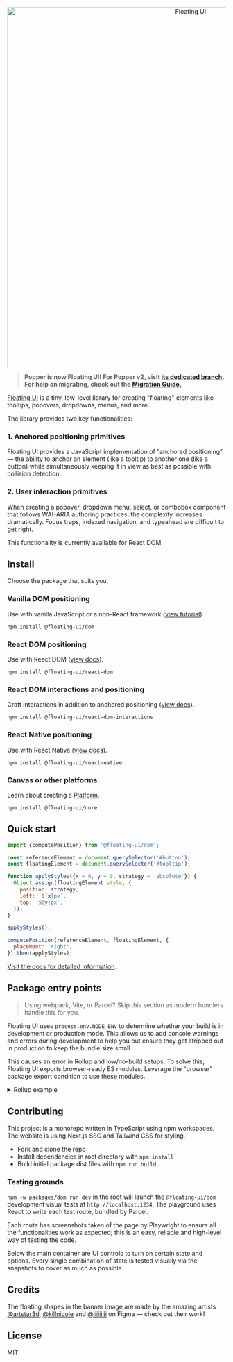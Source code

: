 <p align="center">
  <img width="830" height="560" style="max-width:100%;height:auto;" src="https://github.com/floating-ui/floating-ui/blob/master/website/assets/floating-ui-banner.png" alt="Floating UI">
<p>

> **Popper is now Floating UI! For Popper v2, visit
> [its dedicated branch.](https://github.com/floating-ui/floating-ui/tree/v2.x)
> For help on migrating, check out the
> [Migration Guide.](https://floating-ui.com/docs/migration)**

[Floating UI](https://floating-ui.com) is a tiny, low-level library for creating
"floating" elements like tooltips, popovers, dropdowns, menus, and more.

The library provides two key functionalities:

### 1. Anchored positioning primitives

Floating UI provides a JavaScript implementation of “anchored positioning” — the
ability to anchor an element (like a tooltip) to another one (like a button)
while simultaneously keeping it in view as best as possible with collision
detection.

### 2. User interaction primitives

When creating a popover, dropdown menu, select, or combobox component that
follows WAI-ARIA authoring practices, the complexity increases dramatically.
Focus traps, indexed navigation, and typeahead are difficult to get right.

This functionality is currently available for React DOM.

## Install

Choose the package that suits you.

### Vanilla DOM positioning

Use with vanilla JavaScript or a non-React framework
([view tutorial](https://floating-ui.com/docs/tutorial)).

```shell
npm install @floating-ui/dom
```

### React DOM positioning

Use with React DOM ([view docs](https://floating-ui.com/docs/react-dom)).

```shell
npm install @floating-ui/react-dom
```

### React DOM interactions and positioning

Craft interactions in addition to anchored positioning
([view docs](https://floating-ui.com/docs/react-dom-interactions)).

```shell
npm install @floating-ui/react-dom-interactions
```

### React Native positioning

Use with React Native ([view docs](https://floating-ui.com/docs/react-native)).

```shell
npm install @floating-ui/react-native
```

### Canvas or other platforms

Learn about creating a [Platform](https://floating-ui.com/docs/platform).

```shell
npm install @floating-ui/core
```

## Quick start

```js
import {computePosition} from '@floating-ui/dom';

const referenceElement = document.querySelector('#button');
const floatingElement = document.querySelector('#tooltip');

function applyStyles({x = 0, y = 0, strategy = 'absolute'}) {
  Object.assign(floatingElement.style, {
    position: strategy,
    left: `${x}px`,
    top: `${y}px`,
  });
}

applyStyles();

computePosition(referenceElement, floatingElement, {
  placement: 'right',
}).then(applyStyles);
```

[Visit the docs for detailed information](https://floating-ui.com/docs/computePosition).

## Package entry points

> Using webpack, Vite, or Parcel? Skip this section as modern bundlers handle
> this for you.

Floating UI uses `process.env.NODE_ENV` to determine whether your build is in
development or production mode. This allows us to add console warnings and
errors during development to help you but ensure they get stripped out in
production to keep the bundle size small.

This causes an error in Rollup and low/no-build setups. To solve this, Floating
UI exports browser-ready ES modules. Leverage the "browser" package export
condition to use these modules.

<details>
  <summary>Rollup example</summary>

The `browser` option in the `nodeResolve()` plugin will select browser versions
of packages if available.

```js
import {nodeResolve} from '@rollup/plugin-node-resolve';

export default {
  // ...
  plugins: [
    nodeResolve({
      browser: true,

      // Add this line for development config, omit for
      // production config
      exportConditions: ['development'],
    }),
  ],
};
```

</details>

## Contributing

This project is a monorepo written in TypeScript using npm workspaces. The
website is using Next.js SSG and Tailwind CSS for styling.

- Fork and clone the repo
- Install dependencies in root directory with `npm install`
- Build initial package dist files with `npm run build`

### Testing grounds

`npm -w packages/dom run dev` in the root will launch the `@floating-ui/dom`
development visual tests at `http://localhost:1234`. The playground uses React
to write each test route, bundled by Parcel.

Each route has screenshots taken of the page by Playwright to ensure all the
functionalities work as expected; this is an easy, reliable and high-level way
of testing the code.

Below the main container are UI controls to turn on certain state and options.
Every single combination of state is tested visually via the snapshots to cover
as much as possible.

## Credits

The floating shapes in the banner image are made by the amazing artists
[@artstar3d](https://figma.com/@artstar3d),
[@killnicole](https://figma.com/@killnicole) and
[@liiiiiiii](https://www.figma.com/@liiiiiii) on Figma — check out their work!

## License

MIT
